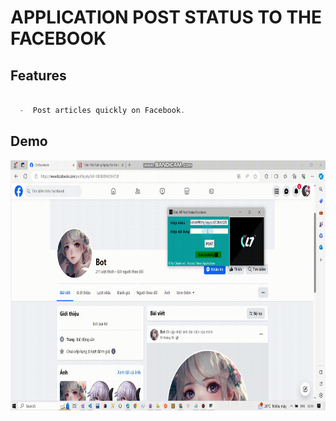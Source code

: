 # APPLICATION POST STATUS TO THE FACEBOOK


## Features


```js

  -  Post articles quickly on Facebook.


```

## Demo

<img width="700px" height="400px" src="app_demo/video/demo_app.gif" />




